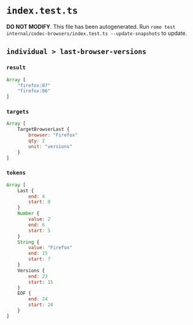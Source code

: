 # `index.test.ts`

**DO NOT MODIFY**. This file has been autogenerated. Run `rome test internal/codec-browsers/index.test.ts --update-snapshots` to update.

## `individual > last-browser-versions`

### `result`

```javascript
Array [
	"firefox:87"
	"firefox:86"
]
```

### `targets`

```javascript
Array [
	TargetBrowserLast {
		browser: "Firefox"
		qty: 2
		unit: "versions"
	}
]
```

### `tokens`

```javascript
Array [
	Last {
		end: 4
		start: 0
	}
	Number {
		value: 2
		end: 6
		start: 5
	}
	String {
		value: "Firefox"
		end: 15
		start: 7
	}
	Versions {
		end: 23
		start: 15
	}
	EOF {
		end: 24
		start: 24
	}
]
```
